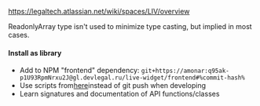 https://legaltech.atlassian.net/wiki/spaces/LIV/overview

ReadonlyArray type isn't used to minimize type casting, but implied in most cases.

#### Install as library
* Add to NPM "frontend" dependency: ```git+https://amonar:q95ak-p1U93RpmNrxu2J@gl.devlegal.ru/live-widget/frontend#%commit-hash%```
* Use scripts from[here](https://legaltech.atlassian.net/wiki/spaces/LIV/pages/710115331/NPM-+Gitlab)instead of git push when developing
* Learn signatures and documentation of API functions/classes
